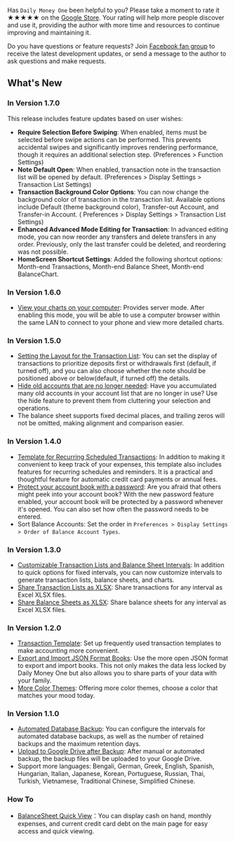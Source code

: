 Has `Daily Money One` been helpful to you? Please take a moment to rate it ★★★★★ on the [Google Store](https://play.google.com/store/apps/details?id=com.colaorange.dailymoneyone). Your rating will help more people discover and use it, providing the author with more time and resources to continue improving and maintaining it.

Do you have questions or feature requests? Join [Facebook fan group](https://www.facebook.com/colaorange.daily.money) to receive the latest development updates, or send a message to the author to ask questions and make requests.

## What's New

### In Version 1.7.0
This release includes feature updates based on user wishes:
* **Require Selection Before Swiping**: When enabled, items must be selected before swipe actions can be performed. This prevents accidental swipes and significantly improves rendering performance, though it requires an additional selection step. (Preferences > Function Settings)
* **Note Default Open**: When enabled, transaction note in the transaction list will be opened by default. (Preferences > Display Settings > Transaction List Settings)
* **Transaction Background Color Options**: You can now change the background color of transaction in the transaction list. Available options include Default (theme background color), Transfer-out Account, and Transfer-in Account. ( Preferences > Display Settings > Transaction List Settings)
* **Enhanced Advanced Mode Editing for Transaction**: In advanced editing mode, you can now reorder any transfers and delete transfers in any order. Previously, only the last transfer could be deleted, and reordering was not possible.
* **HomeScreen Shortcut Settings**: Added the following shortcut options: Month-end Transactions, Month-end Balance Sheet, Month-end BalanceChart.

### In Version 1.6.0
* [View your charts on your computer](https://youtu.be/Ag8cqg9gzi0): Provides server mode. After enabling this mode, you will be able to use a computer browser within the same LAN to connect to your phone and view more detailed charts.

### In Version 1.5.0
* [Setting the Layout for the Transaction List](https://youtu.be/TzQj2pY6sWs): You can set the display of transactions to prioritize deposits first or withdrawals first (default, if turned off), and you can also choose whether the note should be positioned above or below(default, if turned off) the details.
* [Hide old accounts that are no longer needed](https://youtu.be/nKq7Mh_2nQA): Have you accumulated many old accounts in your account list that are no longer in use? Use the hide feature to prevent them from cluttering your selection and operations.
* The balance sheet supports fixed decimal places, and trailing zeros will not be omitted, making alignment and comparison easier.

### In Version 1.4.0
* [Template for Recurring Scheduled Transactions](https://youtu.be/TzQj2pY6sWs): In addition to making it convenient to keep track of your expenses, this template also includes features for recurring schedules and reminders. It is a practical and thoughtful feature for automatic credit card payments or annual fees.
* [Protect your account book with a password](https://youtu.be/peoYqNG_4pk): Are you afraid that others might peek into your account book? With the new password feature enabled, your account book will be protected by a password whenever it's opened. You can also set how often the password needs to be entered.
* Sort Balance Accounts: Set the order in `Preferences > Display Settings > Order of Balance Account Types`.

### In Version 1.3.0
* [Customizable Transaction Lists and Balance Sheet Intervals](https://youtu.be/O7EcLN82qIU): In addition to quick options for fixed intervals, you can now customize intervals to generate transaction lists, balance sheets, and charts.
* [Share Transaction Lists as XLSX](https://youtu.be/Bf7j39fsCSc): Share transactions for any interval as Excel XLSX files.
* [Share Balance Sheets as XLSX](https://youtu.be/kpxJxNsButA): Share balance sheets for any interval as Excel XLSX files.

### In Version 1.2.0
* [Transaction Template](https://youtu.be/CtfJ5BecZfY): Set up frequently used transaction templates to make accounting more convenient.
* [Export and Import JSON Format Books](https://youtu.be/bHGEH7zcj78): Use the more open JSON format to export and import books. This not only makes the data less locked by Daily Money One but also allows you to share parts of your data with your family.
* [More Color Themes](https://youtu.be/3Yw7m2AOvfc): Offering more color themes, choose a color that matches your mood today.

### In Version 1.1.0
* [Automated Database Backup](https://youtube.com/shorts/dWePWDncx0k): You can configure the intervals for automated database backups, as well as the number of retained backups and the maximum retention days.
* [Upload to Google Drive after Backup](https://youtu.be/hOJdtKElLuw): After manual or automated backup, the backup files will be uploaded to your Google Drive.
* Support more languages: Bengali, German, Greek, English, Spanish, Hungarian, Italian, Japanese, Korean, Portuguese, Russian, Thai, Turkish, Vietnamese, Traditional Chinese, Simplified Chinese.

### How To
 * [BalanceSheet Quick View](https://youtu.be/66tJxSrI_vQ)：You can display cash on hand, monthly expenses, and current credit card debt on the main page for easy access and quick viewing.
